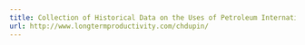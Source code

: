 ```yaml
---
title: Collection of Historical Data on the Uses of Petroleum International Network
url: http://www.longtermproductivity.com/chdupin/
---
```


